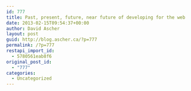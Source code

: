 ```yaml
---
id: 777
title: Past, present, future, near future of developing for the web
date: 2013-02-15T09:54:37+00:00
author: David Ascher
layout: post
guid: http://blog.ascher.ca/?p=777
permalink: /?p=777
restapi_import_id:
  - 5780561eab8f6
original_post_id:
  - "777"
categories:
  - Uncategorized
---
```

##